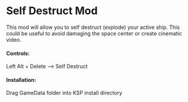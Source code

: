 # Self Destruct Mod
This mod will allow you to self destruct (explode) your active ship. This could be useful to avoid damaging the space center or create cinematic video.
#### Controls:
Left Alt + Delete --> Self Destruct
#### Installation:
Drag GameData folder into KSP install directory
